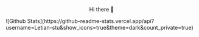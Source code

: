 
<p align="center">Hi there 👋</p>

<p align="center"></p>![Github Stats](https://github-readme-stats.vercel.app/api?username=Letian-stu&show_icons=true&theme=dark&count_private=true)

